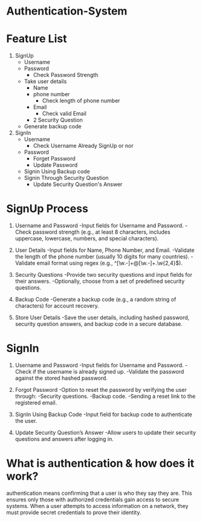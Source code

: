 # Authentication-System

# Feature List
1. SignUp
   - Username
   - Password
     - Check Password Strength
   - Take user details
     - Name
     - phone number
       - Check length of phone number
     - Email
       - Check valid Email
     - 2 Security Question
    - Generate backup code
2. SignIn
   - Username
     - Check Username Already SignUp or nor
   - Password
     - Forget Password
     - Update Password
   - Signin Using Backup code
   - Signin Through Security Question
     - Update Security Question's Answer

# SignUp Process
1. Username and Password
   -Input fields for Username and Password.
   -Check password strength (e.g., at least 8 characters, includes uppercase, lowercase, numbers, and special characters).

2. User Details
   -Input fields for Name, Phone Number, and Email.
   -Validate the length of the phone number (usually 10 digits for many countries).
   -Validate email format using regex (e.g., ^[\w\.-]+@[\w\.-]+\.\w{2,4}$).

3. Security Questions
   -Provide two security questions and input fields for their answers.
   -Optionally, choose from a set of predefined security questions.

4. Backup Code
   -Generate a backup code (e.g., a random string of characters) for account recovery.

5. Store User Details
   -Save the user details, including hashed password, security question answers, and backup code in a secure database.

# SignIn
1. Username and Password
   -Input fields for Username and Password.
   -Check if the username is already signed up.
   -Validate the password against the stored hashed password.

2. Forgot Password
   -Option to reset the password by verifying the user through:
      -Security questions.
      -Backup code.
      -Sending a reset link to the registered email.

3. SignIn Using Backup Code
   -Input field for backup code to authenticate the user.

4. Update Security Question’s Answer
   -Allow users to update their security questions and answers after logging in.

# What is authentication & how does it work?
authentication means confirming that a user is who they say they are. This ensures only those with authorized credentials gain access to secure systems. When a user attempts to access information on a network, they must provide secret credentials to prove their identity.
